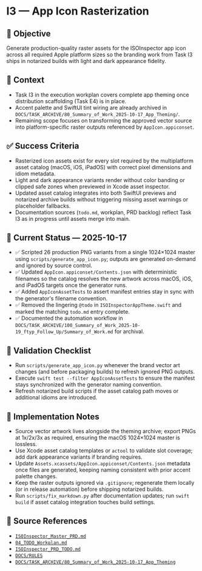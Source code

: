 # I3 — App Icon Rasterization

## 🎯 Objective

Generate production-quality raster assets for the ISOInspector app icon across all required Apple platform sizes so the
branding work from Task I3 ships in notarized builds with light and dark appearance fidelity.

## 🧩 Context

- Task I3 in the execution workplan covers complete app theming once distribution scaffolding (Task E4) is in place.
- Accent palette and SwiftUI tint wiring are already archived in `DOCS/TASK_ARCHIVE/80_Summary_of_Work_2025-10-17_App_Theming/`.
- Remaining scope focuses on transforming the approved vector source into platform-specific raster outputs referenced by `AppIcon.appiconset`.

## ✅ Success Criteria

- Rasterized icon assets exist for every slot required by the multiplatform asset catalog (macOS, iOS, iPadOS) with
  correct pixel dimensions and idiom metadata.
- Light and dark appearance variants render without color banding or clipped safe zones when previewed in Xcode asset
  inspector.
- Updated asset catalog integrates into both SwiftUI previews and notarized archive builds without triggering missing
  asset warnings or placeholder fallbacks.
- Documentation sources (`todo.md`, workplan, PRD backlog) reflect Task I3 as in progress until assets merge into main.

## 🚀 Current Status — 2025-10-17

- ✅ Scripted 26 production PNG variants from a single 1024×1024 master using `scripts/generate_app_icon.py`; outputs are generated on-demand and ignored by source control.
- ✅ Updated `AppIcon.appiconset/Contents.json` with deterministic filenames so the catalog resolves the new artwork across macOS, iOS, and iPadOS targets once the generator runs.
- ✅ Added `AppIconAssetTests` to assert manifest entries stay in sync with the generator's filename convention.
- ✅ Removed the lingering `@todo` in `ISOInspectorAppTheme.swift` and marked the matching `todo.md` entry complete.
- ✅ Documented the automation workflow in `DOCS/TASK_ARCHIVE/100_Summary_of_Work_2025-10-19_ftyp_Follow_Up/Summary_of_Work.md` for archival.

## 🧪 Validation Checklist

- Run `scripts/generate_app_icon.py` whenever the brand vector art changes (and before packaging builds) to refresh ignored PNG outputs.
- Execute `swift test --filter AppIconAssetTests` to ensure the manifest stays synchronized with the generator naming convention.
- Refresh notarized build scripts if the asset catalog path moves or additional idioms are introduced.

## 🔧 Implementation Notes

- Source vector artwork lives alongside the theming archive; export PNGs at 1x/2x/3x as required, ensuring the macOS
  1024×1024 master is lossless.
- Use Xcode asset catalog templates or `actool` to validate slot coverage; add dark appearance variants if branding requires.
- Update `Assets.xcassets/AppIcon.appiconset/Contents.json` metadata once files are generated, keeping naming consistent with prior accent palette changes.
- Keep the raster outputs ignored via `.gitignore`; regenerate them locally (or in release automation) before shipping notarized builds.
- Run `scripts/fix_markdown.py` after documentation updates; run `swift build` if asset catalog integration touches build settings.

## 🧠 Source References

- [`ISOInspector_Master_PRD.md`](../AI/ISOViewer/ISOInspector_PRD_Full/ISOInspector_Master_PRD.md)
- [`04_TODO_Workplan.md`](../AI/ISOInspector_Execution_Guide/04_TODO_Workplan.md)
- [`ISOInspector_PRD_TODO.md`](../AI/ISOViewer/ISOInspector_PRD_TODO.md)
- [`DOCS/RULES`](../RULES)
- [`DOCS/TASK_ARCHIVE/80_Summary_of_Work_2025-10-17_App_Theming`](../TASK_ARCHIVE/80_Summary_of_Work_2025-10-17_App_Theming)
